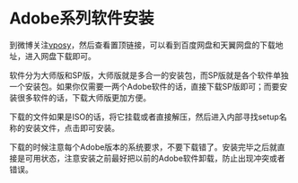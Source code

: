 # Adobe系列软件安装

到微博关注[vposy](https://weibo.com/vposy)，然后查看置顶链接，可以看到百度网盘和天翼网盘的下载地址，进入网盘下载即可。

软件分为大师版和SP版，大师版就是多合一的安装包，而SP版就是各个软件单独一个安装包。如果你仅需要一两个Adobe软件的话，直接下载SP版即可；而要安装很多软件的话，下载大师版更加方便。

下载的文件如果是ISO的话，将它挂载或者直接解压，然后进入内部寻找setup名称的安装文件，点击即可安装。

下载的时候注意每个Adobe版本的系统要求，不要下载错了。安装完毕之后就直接是可用状态，注意安装之前最好把以前的Adobe软件卸载，防止出现冲突或者错误。
